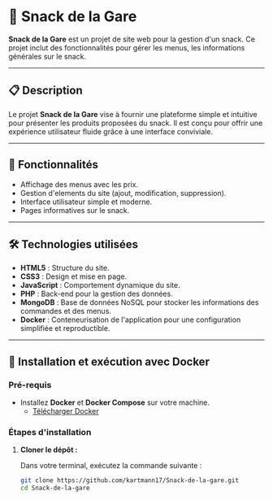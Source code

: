 # 🍔 Snack de la Gare

**Snack de la Gare** est un projet de site web pour la gestion d'un snack. Ce projet inclut des fonctionnalités pour gérer les menus, les informations générales sur le snack.

---

## 📋 Description

Le projet **Snack de la Gare** vise à fournir une plateforme simple et intuitive pour présenter les produits proposées du snack. Il est conçu pour offrir une expérience utilisateur fluide grâce à une interface conviviale.

---

## 🌟 Fonctionnalités

- Affichage des menus avec les prix.
- Gestion d'elements du site (ajout, modification, suppression).
- Interface utilisateur simple et moderne.
- Pages informatives sur le snack.

---

## 🛠️ Technologies utilisées

- **HTML5** : Structure du site.
- **CSS3** : Design et mise en page.
- **JavaScript** : Comportement dynamique du site.
- **PHP** : Back-end pour la gestion des données.
- **MongoDB** : Base de données NoSQL pour stocker les informations des commandes et des menus.
- **Docker** : Conteneurisation de l'application pour une configuration simplifiée et reproductible.

---

## 🚀 Installation et exécution avec Docker

### Pré-requis

- Installez **Docker** et **Docker Compose** sur votre machine.  
  - [Télécharger Docker](https://www.docker.com/products/docker-desktop)

### Étapes d'installation

1. **Cloner le dépôt :**

   Dans votre terminal, exécutez la commande suivante :

   ```bash
   git clone https://github.com/kartmann17/Snack-de-la-gare.git
   cd Snack-de-la-gare
